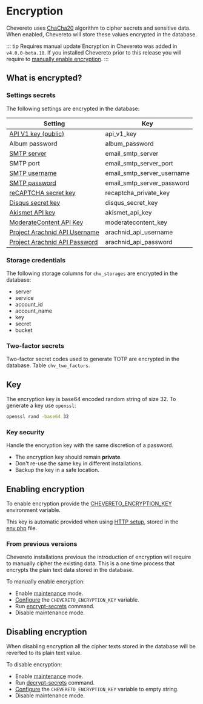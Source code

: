 # Encryption

Chevereto uses [ChaCha20](https://datatracker.ietf.org/doc/html/rfc7539) algorithm to cipher secrets and sensitive data. When enabled, Chevereto will store these values encrypted in the database.

::: tip Requires manual update
Encryption in Chevereto was added in `v4.0.0-beta.10`. If you installed Chevereto prior to this release you will require to [manually enable encryption](#enabling-encryption).
:::

## What is encrypted?

### Settings secrets

The following settings are encrypted in the database:

| Setting                                                                                                                  | Key                        |
| ------------------------------------------------------------------------------------------------------------------------ | -------------------------- |
| [API V1 key (public)](../../developer/api/api-v1.md#key)                                                                 | api_v1_key                 |
| Album password                                                                                                           | album_password             |
| [SMTP server](https://v4-admin.chevereto.com/settings/email.html#smtp-server-and-port)                                   | email_smtp_server          |
| SMTP port                                                                                                                | email_smtp_server_port     |
| [SMTP username](https://v4-admin.chevereto.com/settings/email.html#smtp-username)                                        | email_smtp_server_username |
| [SMTP password](https://v4-admin.chevereto.com/settings/email.html#smtp-password)                                        | email_smtp_server_password |
| [reCAPTCHA secret key](https://v4-admin.chevereto.com/settings/external-services.html#recaptcha-secret-key)              | recaptcha_private_key      |
| [Disqus secret key](https://v4-admin.chevereto.com/settings/external-services.html#disqus-secret-key)                    | disqus_secret_key          |
| [Akismet API key](https://v4-admin.chevereto.com/settings/external-services.html#akismet-api-key)                        | akismet_api_key            |
| [ModerateContent API Key](https://v4-admin.chevereto.com/settings/external-services.html#moderatecontent-api-key)        | moderatecontent_key        |
| [Project Arachnid API Username](https://v4-admin.chevereto.com/settings/external-services.html#project-arachnid-api-key) | arachnid_api_username      |
| [Project Arachnid API Password](https://v4-admin.chevereto.com/settings/external-services.html#project-arachnid-api-key) | arachnid_api_password      |

### Storage credentials

The following storage columns for `chv_storages` are encrypted in the database:

* server
* service
* account_id
* account_name
* key
* secret
* bucket

### Two-factor secrets

Two-factor secret codes used to generate TOTP are encrypted in the database. Table `chv_two_factors`.

## Key

The encryption key is base64 encoded random string of size 32. To generate a key use `openssl`:

```sh
openssl rand -base64 32
```

### Key security

Handle the encryption key with the same discretion of a password.

* The encryption key should remain **private**.
* Don't re-use the same key in different installations.
* Backup the key in a safe location.

## Enabling encryption

To enable encryption provide the [CHEVERETO_ENCRYPTION_KEY](../configuration/environment.md#encryption-key) environment variable.

This key is automatic provided when using [HTTP setup](../installing/installation.md#setup), stored in the [env.php](../configuration/configuring.md#using-appenvphp) file.

### From previous versions

Chevereto installations previous the introduction of encryption will require to manually cipher the existing data. This is a one time process that encrypts the plain text data stored in the database.

To manually enable encryption:

* Enable [maintenance](https://v4-admin.chevereto.com/settings/system.html#maintenance) mode.
* [Configure](../configuration/configuring.md) the `CHEVERETO_ENCRYPTION_KEY` variable.
* Run [encrypt-secrets](cli.md#encrypt-secrets) command.
* Disable maintenance mode.

## Disabling encryption

When disabling encryption all the cipher texts stored in the database will be reverted to its plain text value.

To disable encryption:

* Enable [maintenance](https://v4-admin.chevereto.com/settings/system.html#maintenance) mode.
* Run [decrypt-secrets](cli.md#decrypt-secrets) command.
* [Configure](../configuration/configuring.md) the `CHEVERETO_ENCRYPTION_KEY` variable to empty string.
* Disable maintenance mode.
